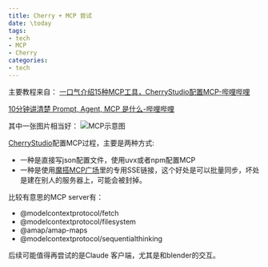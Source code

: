 ```yaml
---
title: Cherry + MCP 尝试
date: \today
tags: 
- tech
- MCP
- Cherry
categories: 
- tech
---
```


主要教程来自：
[一口气介绍15种MCP工具，CherryStudio配置MCP-哔哩哔哩](https://www.bilibili.com/video/BV1MjZ5YrESn/?buvid=XU06C7B038593FFAC6220F3B497C1A80A7F88&from_spmid=search.search-result.0.0&is_story_h5=false&mid=dHf3kr%2B7M0dwRV3esjRmxg%3D%3D&p=1&plat_id=116&share_from=ugc&share_medium=android&share_plat=android&share_session_id=f2e07390-e772-4089-b128-be89443afdbd&share_source=COPY&share_tag=s_i&spmid=united.player-video-detail.0.0&timestamp=1746462548&unique_k=sJQ0OLp&up_id=316183842)


[10分钟讲清楚 Prompt, Agent, MCP 是什么-哔哩哔哩](https://www.bilibili.com/video/BV1aeLqzUE6L?buvid=XU06C7B038593FFAC6220F3B497C1A80A7F88&from_spmid=search.search-result.0.0&is_story_h5=false&mid=dHf3kr%2B7M0dwRV3esjRmxg%3D%3D&plat_id=116&share_from=ugc&share_medium=android&share_plat=android&share_session_id=1b76d1c6-8ac1-4d45-bc53-84e8b4b18636&share_source=COPY&share_tag=s_i&spmid=united.player-video-detail.0.0&timestamp=1746462688&unique_k=bSaDBN6&up_id=16433002&vd_source=0b00e05db7ca640e3b602d51acaffc81)

其中一张图片相当好：
![MCP示意图](https://lsky.ymqs.top/i/2025/05/06/6818e87a865bf.png)



[CherryStudio](https://www.cherry-ai.com/)配置MCP过程，主要是两种方式:
- 一种是直接写json配置文件，使用uvx或者npm配置MCP
- 一种是使用[魔搭MCP广场](https://www.modelscope.cn/mcp)里的专用SSE链接，这个好处是可以批量同步，坏处是建在别人的服务器上，可能会被封掉。

比较有意思的MCP server有：
- @modelcontextprotocol/fetch
- @modelcontextprotocol/filesystem
- @amap/amap-maps
- @modelcontextprotocol/sequentialthinking

后续可能值得再尝试的是Claude 客户端，尤其是和blender的交互。